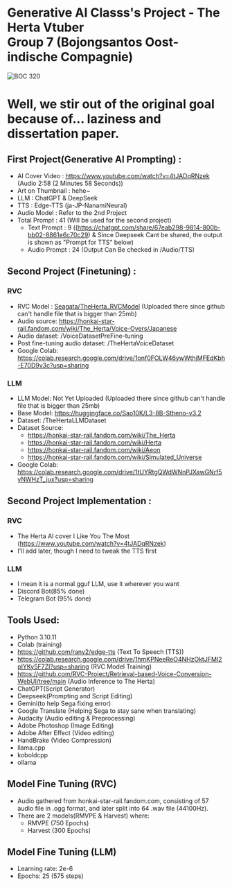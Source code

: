 # Generative AI Classs's Project - The Herta Vtuber<br>Group 7 (Bojongsantos Oost-indische Compagnie)<br>
![BOC 320](https://github.com/user-attachments/assets/5b04e5ed-6524-4bda-a7d8-6edea5df1511)

# Well, we stir out of the original goal because of... laziness and dissertation paper.


## First Project(Generative AI Prompting) :
- AI Cover Video : https://www.youtube.com/watch?v=4tJADqRNzek (Audio 2:58 (2 Minutes 58 Seconds)) <br>
- Art on Thumbnail : hehe~
- LLM : ChatGPT & DeepSeek
- TTS : Edge-TTS (ja-JP-NanamiNeural)
- Audio Model : Refer to the 2nd Project
- Total Prompt : 41 (Will be used for the second project)
  - Text Prompt : 9 ((https://chatgpt.com/share/67eab298-9814-800b-bb02-8861e6c70c29) & Since Deepseek Cant be shared, the output is shown as "Prompt for TTS" below)
  - Audio Prompt : 24 (Output Can Be checked in /Audio/TTS)

## Second Project (Finetuning) :
### RVC
- RVC Model : [Seagata/TheHerta_RVCModel](https://huggingface.co/Seagata/TheHerta_RVCModel/) (Uploaded there since github can't handle file that is bigger than 25mb) <br>
- Audio source: https://honkai-star-rail.fandom.com/wiki/The_Herta/Voice-Overs/Japanese <br>
- Audio dataset: /VoiceDatasetPreFine-tuning
- Post fine-tuning audio dataset: /TheHertaVoiceDataset
- Google Colab: https://colab.research.google.com/drive/1onf0FOLW46ywWthjMFEdKbh-E70D9v3c?usp=sharing

### LLM
- LLM Model: Not Yet Uploaded (Uploaded there since github can't handle file that is bigger than 25mb) <br>
- Base Model: https://huggingface.co/Sao10K/L3-8B-Stheno-v3.2
- Dataset: /TheHertaLLMDataset
- Dataset Source:
  - https://honkai-star-rail.fandom.com/wiki/The_Herta
  - https://honkai-star-rail.fandom.com/wiki/Herta
  - https://honkai-star-rail.fandom.com/wiki/Aeon
  - https://honkai-star-rail.fandom.com/wiki/Simulated_Universe
- Google Colab: https://colab.research.google.com/drive/1tUYRtgQWdWNnPJXawGNrf5yNWHzT_jux?usp=sharing

## Second Project Implementation :
### RVC
- The Herta AI cover I Like You The Most (https://www.youtube.com/watch?v=4tJADqRNzek)
- I'll add later, though I need to tweak the TTS first

### LLM
- I mean it is a normal gguf LLM, use it wherever you want
- Discord Bot(85% done)
- Telegram Bot (95% done)

## Tools Used:
- Python 3.10.11
- Colab (training)
- https://github.com/rany2/edge-tts (Text To Speech (TTS))
- https://colab.research.google.com/drive/1hmKPNeeReO4NHzOktJFMI2plYKy5F7ZI?usp=sharing (RVC Model Training)
- https://github.com/RVC-Project/Retrieval-based-Voice-Conversion-WebUI/tree/main (Audio Inference to The Herta)
- ChatGPT(Script Generator)
- Deepseek(Prompting and Script Editing)
- Gemini(to help Sega fixing error)
- Google Translate (Helping Sega to stay sane when translating)
- Audacity (Audio editing & Preprocessing)
- Adobe Photoshop (Image Editing)
- Adobe After Effect (Video editing)
- HandBrake (Video Compression)
- llama.cpp
- koboldcpp
- ollama

## Model Fine Tuning (RVC)
- Audio gathered from honkai-star-rail.fandom.com, consisting of 57 audio file in .ogg format, and later split into 64 .wav file (44100Hz).
- There are 2 models(RMVPE & Harvest) where:
  - RMVPE (750 Epochs)
  - Harvest (300 Epochs)

## Model Fine Tuning (LLM)
- Learning rate: 2e-6
- Epochs: 25 (575 steps)
